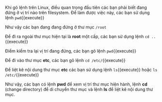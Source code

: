 Khi gõ lệnh trên Linux, điều quan trọng đầu tiên các bạn phải biết đang đứng ở vị trí nào trên filesystem. Để làm được việc này, các bạn sử dụng lệnh `pwd`{{execute}}


Như vậy các bạn đang đang đứng ở thư mục `/root`


Để đi ra ngoài thư mục hiện tại là **root** một cấp, các bạn sử dụng lệnh `cd ..`{{execute}}


Điểm kiểm tra lại vị trí đang đứng, các bạn gõ lệnh `pwd`{{execute}}


Để đi vào thư mục **etc**, các bạn gõ lệnh `cd /etc/`{{execute}}


Để liệt kê nội dung thư mục **etc** các bạn sử dụng lệnh `ls`{{execute}} hoặc `ls /etc/`{{execute}}


Như vậy, các bạn có lệnh **pwd** để xem vị trí thư mục hiện hành, lệnh **cd** (change directory) để di chuyển thư mục và lệnh **ls** để liệt kê nội dung thư mục.